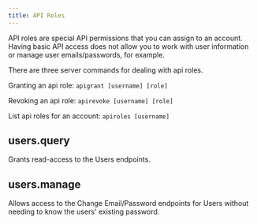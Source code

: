 ```yaml
---
title: API Roles
---
```


API roles are special API permissions that you can assign to an account. Having basic API access does not allow you to work with user information or manage user emails/passwords, for example.

There are three server commands for dealing with api roles.

Granting an api role:
`apigrant [username] [role]`

Revoking an api role:
`apirevoke [username] [role]`

List api roles for an account:
`apiroles [username]`

## users.query

Grants read-access to the Users endpoints.

## users.manage

Allows access to the Change Email/Password endpoints for Users without needing to know the users' existing password.
